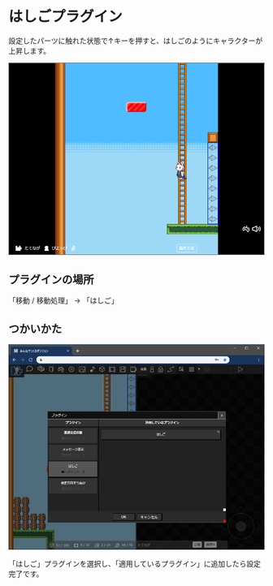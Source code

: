 # はしごプラグイン

設定したパーツに触れた状態で↑キーを押すと、はしごのようにキャラクターが上昇します。

![はしご](./images/ladder.png)

## プラグインの場所

「移動 / 移動処理」 -> 「はしご」

## つかいかた

![はしごプラグインの追加](./images/ladder_plugin.png)

「はしご」プラグインを選択し、「適用しているプラグイン」に追加したら設定完了です。
